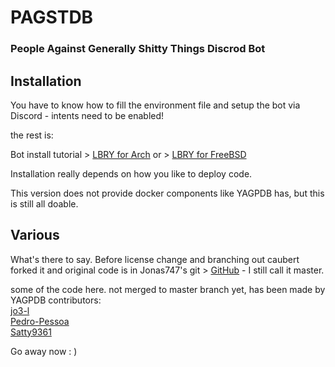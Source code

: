 PAGSTDB
================

### People Against Generally Shitty Things Discrod Bot

## Installation
You have to know how to fill the environment file and setup the bot via Discord - intents need to be enabled!

the rest is:

Bot install tutorial > [LBRY for Arch](https://lbry.tv/@caubert:c47/pagst-yagpdb-install-on-archlinux:4)
or > [LBRY for FreeBSD](https://lbry.tv/@caubert:c47/pagstbsd-self-hosting-yagpdb-on-freebsd:b)

Installation really depends on how you like to deploy code.

This version does not provide docker components like YAGPDB has, but this is still all doable.

## Various
What's there to say.
Before license change and branching out caubert forked it and 
original code is in Jonas747's git > [GitHub](https://github.com/jonas747/yagpdb) - I still call it master.

some of the code here. not merged to master branch yet, has been made by YAGPDB contributors:  
[jo3-l](https://github.com/jo3-l)   
[Pedro-Pessoa](https://github.com/Pedro-Pessoa)  
[Satty9361](https://github.com/Satty9361)

Go away now : )
